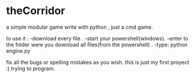 # theCorridor
a simple modular game write with python , just a cmd game.

to use it :
  -download every file .
  -start your powershell(windows).
  -enter to the folder were you download all files(from the powershell) .
  -type: python engine.py
  
  
fix all the bugs or spelling mistakes as you wish.
this is just my first proyect :)
trying to program.
